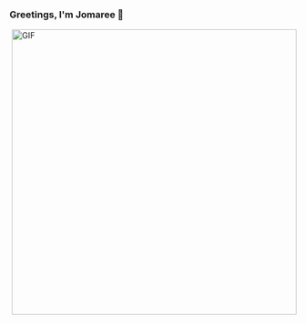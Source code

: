 ### Greetings, I'm Jomaree 👋


<img align="right" height="auto" width="500" alt="GIF" src="https://media.giphy.com/media/WrZgvWyB8lcR2WCxW5/source.gif" />

<!--
Here are some ideas to get you started:

- 🔭 I’m currently working on ...
- 🌱 I’m currently learning ...
- 👯 I’m looking to collaborate on ...
- 🤔 I’m looking for help with ...
- 💬 Ask me about ...
- 📫 How to reach me: ...
- 😄 Pronouns: ...
- ⚡ Fun fact: ...
-->
